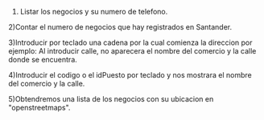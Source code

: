 1) Listar los negocios y su numero de telefono.

2)Contar el numero de negocios que hay registrados en Santander.

3)Introducir por teclado una cadena por la cual comienza la direccion por ejemplo: Al introducir calle, no aparecera el nombre del comercio y la calle donde se encuentra.

4)Introducir el codigo o el idPuesto por teclado y nos mostrara el nombre del comercio y la calle.

5)Obtendremos una lista de los negocios con su ubicacion en "openstreetmaps".

